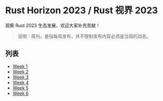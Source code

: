 # Rust Horizon 2023 / Rust 视界 2023

观察 Rust 2023 生态发展，欢迎大家补充贡献！

> 说明：周刊，是指每周发布，并不限制发布内容必须是当周的动态。

## 列表

- [Week 1](./Week1/horizon.md)
- [Week 2](./Week2/horizon.md)
- [Week 3](./Week3/horizon.md)
- [Week 4](./Week4/horizon.md)
- [Week 5](./Week5/horizon.md)
- [Week 6](./Week6/horizon.md)